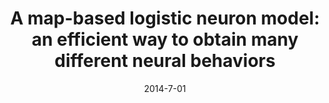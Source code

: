 ---
title: "A map-based logistic neuron model: an efficient way to obtain many different neural behaviors"
collection: publications
date: 2014-7-01
year: 2014
venue: 'BMC Neurosci.'
paperurl: 'http://dx.doi.org/10.1186/1471-2202-15-S1-P24'
citation: ' Rafael Stenzinger,  Jheniffer Gonsalves,  <u>Mauricio Girardi-Schappo</u>,  Marcelo Tragtenberg (2014): <i>A map-based logistic neuron model: an efficient way to obtain many different neural behaviors.</i> <b>BMC Neurosci. 15(Suppl~1)</b>: P24.'
pubtype:  proceedings
---